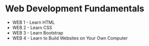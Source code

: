 # Web Development Fundamentals

* WEB 1 - Learn HTML
* WEB 2 - Learn CSS
* WEB 3 - Learn Bootstrap
* WEB 4 - Learn to Build Websites on Your Own Computer
